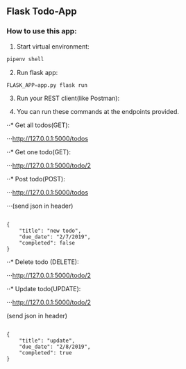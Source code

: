 ## Flask Todo-App

### How to use this app:


1. Start virtual environment:

```python
pipenv shell
```

2. Run flask app:
```python
FLASK_APP=app.py flask run
```

3. Run your REST client(like Postman):

4. You can run these commands at the endpoints provided.

⋅⋅* Get all todos(GET):

⋅⋅⋅http://127.0.0.1:5000/todos


⋅⋅* Get one todo(GET):

⋅⋅⋅http://127.0.0.1:5000/todo/2

⋅⋅* Post todo(POST):

⋅⋅⋅http://127.0.0.1:5000/todos

⋅⋅⋅(send json in header)

```

{
	"title": "new todo",
    "due_date": "2/7/2019",
    "completed": false
}

```

⋅⋅* Delete todo (DELETE):

⋅⋅⋅http://127.0.0.1:5000/todo/2

⋅⋅* Update todo(UPDATE):

⋅⋅⋅http://127.0.0.1:5000/todo/2

(send json in header)

```

{
	"title": "update",
    "due_date": "2/8/2019",
    "completed": true
}

```
